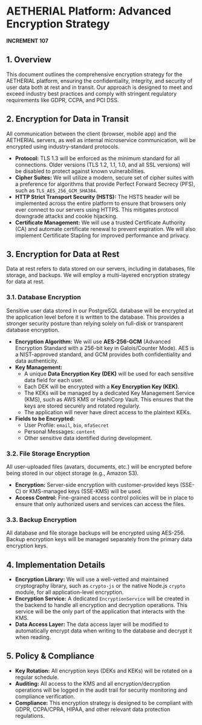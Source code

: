 # AETHERIAL Platform: Advanced Encryption Strategy

**INCREMENT 107**

## 1. Overview

This document outlines the comprehensive encryption strategy for the AETHERIAL platform, ensuring the confidentiality, integrity, and security of user data both at rest and in transit. Our approach is designed to meet and exceed industry best practices and comply with stringent regulatory requirements like GDPR, CCPA, and PCI DSS.

## 2. Encryption for Data in Transit

All communication between the client (browser, mobile app) and the AETHERIAL servers, as well as internal microservice communication, will be encrypted using industry-standard protocols.

-   **Protocol:** TLS 1.3 will be enforced as the minimum standard for all connections. Older versions (TLS 1.2, 1.1, 1.0, and all SSL versions) will be disabled to protect against known vulnerabilities.
-   **Cipher Suites:** We will utilize a modern, secure set of cipher suites with a preference for algorithms that provide Perfect Forward Secrecy (PFS), such as `TLS_AES_256_GCM_SHA384`.
-   **HTTP Strict Transport Security (HSTS):** The HSTS header will be implemented across the entire platform to ensure that browsers only ever connect to our servers using HTTPS. This mitigates protocol downgrade attacks and cookie hijacking.
-   **Certificate Management:** We will use a trusted Certificate Authority (CA) and automate certificate renewal to prevent expiration. We will also implement Certificate Stapling for improved performance and privacy.

## 3. Encryption for Data at Rest

Data at rest refers to data stored on our servers, including in databases, file storage, and backups. We will employ a multi-layered encryption strategy for data at rest.

### 3.1. Database Encryption

Sensitive user data stored in our PostgreSQL database will be encrypted at the application level before it is written to the database. This provides a stronger security posture than relying solely on full-disk or transparent database encryption.

-   **Encryption Algorithm:** We will use **AES-256-GCM** (Advanced Encryption Standard with a 256-bit key in Galois/Counter Mode). AES is a NIST-approved standard, and GCM provides both confidentiality and data authenticity.
-   **Key Management:**
    -   A unique **Data Encryption Key (DEK)** will be used for each sensitive data field for each user.
    -   Each DEK will be encrypted with a **Key Encryption Key (KEK)**.
    -   The KEKs will be managed by a dedicated Key Management Service (KMS), such as AWS KMS or HashiCorp Vault. This ensures that the keys are stored securely and rotated regularly.
    -   The application will never have direct access to the plaintext KEKs.
-   **Fields to be Encrypted:**
    -   User Profile: `email`, `bio`, `mfaSecret`
    -   Personal Messages: `content`
    -   Other sensitive data identified during development.

### 3.2. File Storage Encryption

All user-uploaded files (avatars, documents, etc.) will be encrypted before being stored in our object storage (e.g., Amazon S3).

-   **Encryption:** Server-side encryption with customer-provided keys (SSE-C) or KMS-managed keys (SSE-KMS) will be used.
-   **Access Control:** Fine-grained access control policies will be in place to ensure that only authorized users and services can access the files.

### 3.3. Backup Encryption

All database and file storage backups will be encrypted using AES-256. Backup encryption keys will be managed separately from the primary data encryption keys.

## 4. Implementation Details

-   **Encryption Library:** We will use a well-vetted and maintained cryptography library, such as `crypto-js` or the native Node.js `crypto` module, for all application-level encryption.
-   **Encryption Service:** A dedicated `EncryptionService` will be created in the backend to handle all encryption and decryption operations. This service will be the only part of the application that interacts with the KMS.
-   **Data Access Layer:** The data access layer will be modified to automatically encrypt data when writing to the database and decrypt it when reading.

## 5. Policy & Compliance

-   **Key Rotation:** All encryption keys (DEKs and KEKs) will be rotated on a regular schedule.
-   **Auditing:** All access to the KMS and all encryption/decryption operations will be logged in the audit trail for security monitoring and compliance verification.
-   **Compliance:** This encryption strategy is designed to be compliant with GDPR, CCPA/CPRA, HIPAA, and other relevant data protection regulations.


